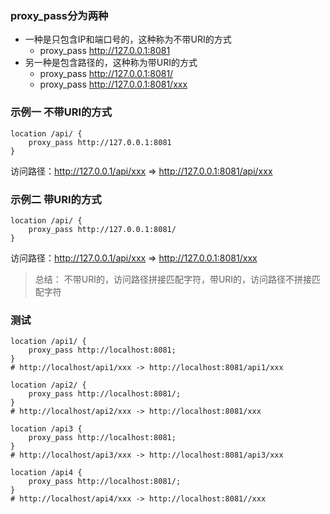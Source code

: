 ### proxy_pass分为两种

+ 一种是只包含IP和端口号的，这种称为不带URI的方式
    + proxy_pass http://127.0.0.1:8081
+ 另一种是包含路径的，这种称为带URI的方式
    + proxy_pass http://127.0.0.1:8081/
    + proxy_pass http://127.0.0.1:8081/xxx

### 示例一 不带URI的方式

```nginx
location /api/ {
	proxy_pass http://127.0.0.1:8081
}
```

访问路径：http://127.0.0.1/api/xxx => http://127.0.0.1:8081/api/xxx



### 示例二 带URI的方式

```nginx
location /api/ {
	proxy_pass http://127.0.0.1:8081/
}
```

访问路径：http://127.0.0.1/api/xxx => http://127.0.0.1:8081/xxx



> 总结： 不带URI的，访问路径拼接匹配字符，带URI的，访问路径不拼接匹配字符



### 测试

```nginx
location /api1/ {
	proxy_pass http://localhost:8081;
}
# http://localhost/api1/xxx -> http://localhost:8081/api1/xxx

location /api2/ {
	proxy_pass http://localhost:8081/;
}
# http://localhost/api2/xxx -> http://localhost:8081/xxx

location /api3 {
	proxy_pass http://localhost:8081;
}
# http://localhost/api3/xxx -> http://localhost:8081/api3/xxx

location /api4 {
	proxy_pass http://localhost:8081/;
}
# http://localhost/api4/xxx -> http://localhost:8081//xxx

```

